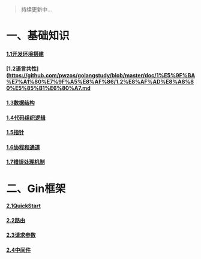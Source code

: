 > 持续更新中...
# 一、基础知识
#### [1.1开发环境搭建](https://github.com/pwzos/golangstudy/blob/master/doc/1%E5%9F%BA%E7%A1%80%E7%9F%A5%E8%AF%86/1.1%E5%BC%80%E5%8F%91%E7%8E%AF%E5%A2%83%E6%90%AD%E5%BB%BA.md)
#### [1.2语言共性](https://github.com/pwzos/golangstudy/blob/master/doc/1%E5%9F%BA%E7%A1%80%E7%9F%A5%E8%AF%86/1.2%E8%AF%AD%E8%A8%80%E5%85%B1%E6%80%A7.md
#### [1.3数据结构](https://github.com/pwzos/golangstudy/blob/master/doc/1%E5%9F%BA%E7%A1%80%E7%9F%A5%E8%AF%86/1.3%E6%95%B0%E6%8D%AE%E7%BB%93%E6%9E%84.md)
#### [1.4代码组织逻辑](https://github.com/pwzos/golangstudy/blob/master/doc/1%E5%9F%BA%E7%A1%80%E7%9F%A5%E8%AF%86/1.4%E4%BB%A3%E7%A0%81%E7%BB%84%E7%BB%87%E9%80%BB%E8%BE%91.md)
#### [1.5指针](https://github.com/pwzos/golangstudy/blob/master/doc/1%E5%9F%BA%E7%A1%80%E7%9F%A5%E8%AF%86/1.5%E6%8C%87%E9%92%88.md)
#### [1.6协程和通道](https://github.com/pwzos/golangstudy/blob/master/doc/1%E5%9F%BA%E7%A1%80%E7%9F%A5%E8%AF%86/1.6%E5%8D%8F%E7%A8%8B%E5%92%8C%E9%80%9A%E9%81%93.md)
#### [1.7错误处理机制](https://github.com/pwzos/golangstudy/blob/master/doc/1%E5%9F%BA%E7%A1%80%E7%9F%A5%E8%AF%86/1.7%E9%94%99%E8%AF%AF%E5%A4%84%E7%90%86%E6%9C%BA%E5%88%B6.md)

# 二、Gin框架
#### [2.1QuickStart](https://github.com/pwzos/golangstudy/blob/master/doc/2Gin%E6%A1%86%E6%9E%B6/2.1QuickStart.md)
#### [2.2路由](https://github.com/pwzos/golangstudy/blob/master/doc/2Gin%E6%A1%86%E6%9E%B6/2.2%E8%B7%AF%E7%94%B1.md)
#### [2.3请求参数](https://github.com/pwzos/golangstudy/blob/master/doc/2Gin%E6%A1%86%E6%9E%B6/2.3%E8%AF%B7%E6%B1%82%E5%8F%82%E6%95%B0.md)
#### [2.4中间件](https://github.com/pwzos/golangstudy/blob/master/doc/2Gin%E6%A1%86%E6%9E%B6/2.5%E4%B8%AD%E9%97%B4%E4%BB%B6.md)

